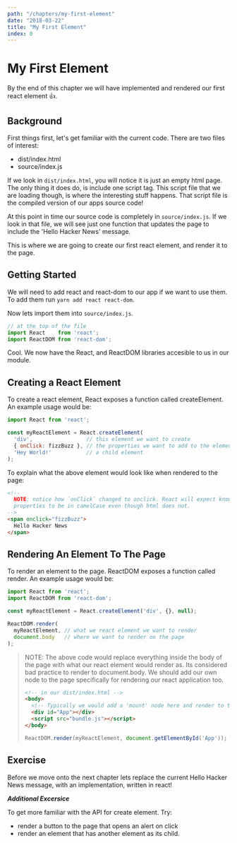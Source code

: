 ```yaml
---
path: "/chapters/my-first-element"
date: "2018-03-22"
title: "My First Element"
index: 0
---
```


# My First Element

By the end of this chapter we will have implemented and rendered our first react element 👍.

## Background

First things first, let's get familiar with the current code. There are two files of interest:

- dist/index.html
- source/index.js


If we look in `dist/index.html`, you will notice it is just an empty html page. The only thing it does do, is include one script tag. This script file that we are loading though, is where the interesting stuff happens. That script file is the compiled version of our apps source code!

At this point in time our source code is completely in `source/index.js`. If we look in that file, we will see just one function that updates the page to include the 'Hello Hacker News' message.

This is where we are going to create our first react element, and render it to the page.

## Getting Started

We will need to add react and react-dom to our app if we want to use them. To add them run `yarn add react react-dom`.

Now lets import them into `source/index.js`.

```jsx
// at the top of the file
import React    from 'react';
import ReactDOM from 'react-dom';
```

Cool. We now have the React, and ReactDOM libraries accesible to us in our module.

## Creating a React Element

To create a react element, React exposes a function called createElement. An example usage would be:

```jsx
import React from 'react';

const myReactElement = React.createElement(
  'div',                 // this element we want to create
  { onClick: fizzBuzz }, // the properties we want to add to the element
  'Hey World!'           // a child element
);

```

To explain what the above element would look like when rendered to the page:

```html
<!--
  NOTE: notice how `onClick` changed to onclick. React will expect known
  properties to be in camelCase even though html does not.
-->
<span onclick="fizzBuzz">
  Hello Hacker News
</span>

```

## Rendering An Element To The Page

To render an element to the page. ReactDOM exposes a function called render. An example usage would be:

```jsx
import React from 'react';
import ReactDOM from 'react-dom';

const myReactElement = React.createElement('div', {}, null);

ReactDOM.render(
  myReactElement, // what we react element we want to render
  document.body   // where we want to render on the page
);
```



> NOTE: The above code would replace everything inside the body of the page with what our react element would render as. Its considered bad practice to render to document.body. We should add our own node to the page specifically for rendering our react application too.
>
>  ```html
>  <!-- in our dist/index.html -->
>  <body>
>    <!-- Typically we would add a 'mount' node here and render to that -->
>    <div id="App"></div>
>    <script src="bundle.js"></script>
>  </body>
>  ```
>  ```jsx
>  ReactDOM.render(myReactElement, document.getElementById('App'));
>  ```
>

## Exercise

Before we move onto the next chapter lets replace the current Hello Hacker News message, with an implementation, written in react!

**_Additional Excersice_**

To get more familiar with the API for create element. Try:

- render a button to the page that opens an alert on click
- render an element that has another element as its child.
